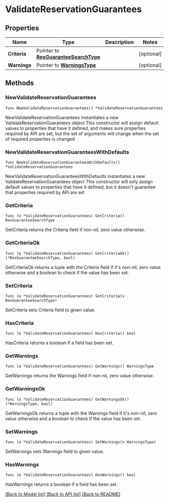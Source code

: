 # ValidateReservationGuarantees

## Properties

Name | Type | Description | Notes
------------ | ------------- | ------------- | -------------
**Criteria** | Pointer to [**ResGuaranteeSearchType**](ResGuaranteeSearchType.md) |  | [optional] 
**Warnings** | Pointer to [**WarningsType**](WarningsType.md) |  | [optional] 

## Methods

### NewValidateReservationGuarantees

`func NewValidateReservationGuarantees() *ValidateReservationGuarantees`

NewValidateReservationGuarantees instantiates a new ValidateReservationGuarantees object
This constructor will assign default values to properties that have it defined,
and makes sure properties required by API are set, but the set of arguments
will change when the set of required properties is changed

### NewValidateReservationGuaranteesWithDefaults

`func NewValidateReservationGuaranteesWithDefaults() *ValidateReservationGuarantees`

NewValidateReservationGuaranteesWithDefaults instantiates a new ValidateReservationGuarantees object
This constructor will only assign default values to properties that have it defined,
but it doesn't guarantee that properties required by API are set

### GetCriteria

`func (o *ValidateReservationGuarantees) GetCriteria() ResGuaranteeSearchType`

GetCriteria returns the Criteria field if non-nil, zero value otherwise.

### GetCriteriaOk

`func (o *ValidateReservationGuarantees) GetCriteriaOk() (*ResGuaranteeSearchType, bool)`

GetCriteriaOk returns a tuple with the Criteria field if it's non-nil, zero value otherwise
and a boolean to check if the value has been set.

### SetCriteria

`func (o *ValidateReservationGuarantees) SetCriteria(v ResGuaranteeSearchType)`

SetCriteria sets Criteria field to given value.

### HasCriteria

`func (o *ValidateReservationGuarantees) HasCriteria() bool`

HasCriteria returns a boolean if a field has been set.

### GetWarnings

`func (o *ValidateReservationGuarantees) GetWarnings() WarningsType`

GetWarnings returns the Warnings field if non-nil, zero value otherwise.

### GetWarningsOk

`func (o *ValidateReservationGuarantees) GetWarningsOk() (*WarningsType, bool)`

GetWarningsOk returns a tuple with the Warnings field if it's non-nil, zero value otherwise
and a boolean to check if the value has been set.

### SetWarnings

`func (o *ValidateReservationGuarantees) SetWarnings(v WarningsType)`

SetWarnings sets Warnings field to given value.

### HasWarnings

`func (o *ValidateReservationGuarantees) HasWarnings() bool`

HasWarnings returns a boolean if a field has been set.


[[Back to Model list]](../README.md#documentation-for-models) [[Back to API list]](../README.md#documentation-for-api-endpoints) [[Back to README]](../README.md)


